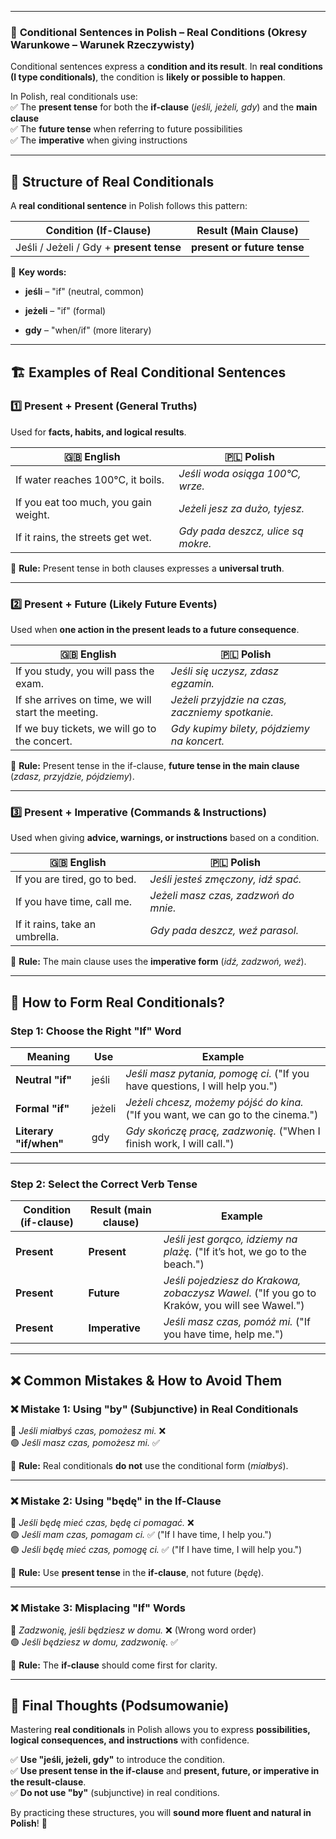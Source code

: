 
---
### 📌 **Conditional Sentences in Polish – Real Conditions (Okresy Warunkowe – Warunek Rzeczywisty)**

Conditional sentences express a **condition and its result**. In **real conditions (I type conditionals)**, the condition is **likely or possible to happen**.

In Polish, real conditionals use:  
✅ The **present tense** for both the **if-clause** (_jeśli, jeżeli, gdy_) and the **main clause**  
✅ The **future tense** when referring to future possibilities  
✅ The **imperative** when giving instructions

---

## 📍 **Structure of Real Conditionals**

A **real conditional sentence** in Polish follows this pattern:

|Condition (If-Clause)|Result (Main Clause)|
|---|---|
|Jeśli / Jeżeli / Gdy + **present tense**|**present or future tense**|

📌 **Key words:**

- **jeśli** – "if" (neutral, common)
    
- **jeżeli** – "if" (formal)
    
- **gdy** – "when/if" (more literary)
    

---

## 🏗️ **Examples of Real Conditional Sentences**

### **1️⃣ Present + Present (General Truths)**

Used for **facts, habits, and logical results**.

|🇬🇧 English|🇵🇱 Polish|
|---|---|
|If water reaches 100°C, it boils.|_Jeśli woda osiąga 100°C, wrze._|
|If you eat too much, you gain weight.|_Jeżeli jesz za dużo, tyjesz._|
|If it rains, the streets get wet.|_Gdy pada deszcz, ulice są mokre._|

📌 **Rule:** Present tense in both clauses expresses a **universal truth**.

---

### **2️⃣ Present + Future (Likely Future Events)**

Used when **one action in the present leads to a future consequence**.

|🇬🇧 English|🇵🇱 Polish|
|---|---|
|If you study, you will pass the exam.|_Jeśli się uczysz, zdasz egzamin._|
|If she arrives on time, we will start the meeting.|_Jeżeli przyjdzie na czas, zaczniemy spotkanie._|
|If we buy tickets, we will go to the concert.|_Gdy kupimy bilety, pójdziemy na koncert._|

📌 **Rule:** Present tense in the if-clause, **future tense in the main clause** (_zdasz, przyjdzie, pójdziemy_).

---

### **3️⃣ Present + Imperative (Commands & Instructions)**

Used when giving **advice, warnings, or instructions** based on a condition.

|🇬🇧 English|🇵🇱 Polish|
|---|---|
|If you are tired, go to bed.|_Jeśli jesteś zmęczony, idź spać._|
|If you have time, call me.|_Jeżeli masz czas, zadzwoń do mnie._|
|If it rains, take an umbrella.|_Gdy pada deszcz, weź parasol._|

📌 **Rule:** The main clause uses the **imperative form** (_idź, zadzwoń, weź_).

---

## 🚀 **How to Form Real Conditionals?**

### **Step 1: Choose the Right "If" Word**

|Meaning|Use|Example|
|---|---|---|
|**Neutral "if"**|jeśli|_Jeśli masz pytania, pomogę ci._ ("If you have questions, I will help you.")|
|**Formal "if"**|jeżeli|_Jeżeli chcesz, możemy pójść do kina._ ("If you want, we can go to the cinema.")|
|**Literary "if/when"**|gdy|_Gdy skończę pracę, zadzwonię._ ("When I finish work, I will call.")|

---

### **Step 2: Select the Correct Verb Tense**

|**Condition (if-clause)**|**Result (main clause)**|Example|
|---|---|---|
|**Present**|**Present**|_Jeśli jest gorąco, idziemy na plażę._ ("If it’s hot, we go to the beach.")|
|**Present**|**Future**|_Jeśli pojedziesz do Krakowa, zobaczysz Wawel._ ("If you go to Kraków, you will see Wawel.")|
|**Present**|**Imperative**|_Jeśli masz czas, pomóż mi._ ("If you have time, help me.")|

---

## ❌ **Common Mistakes & How to Avoid Them**

### ❌ **Mistake 1: Using "by" (Subjunctive) in Real Conditionals**

🔴 _Jeśli miałbyś czas, pomożesz mi._ ❌  
🟢 _Jeśli masz czas, pomożesz mi._ ✅

📌 **Rule:** Real conditionals **do not** use the conditional form (_miałbyś_).

---

### ❌ **Mistake 2: Using "będę" in the If-Clause**

🔴 _Jeśli będę mieć czas, będę ci pomagać._ ❌  
🟢 _Jeśli mam czas, pomagam ci._ ✅ ("If I have time, I help you.")  
🟢 _Jeśli będę mieć czas, pomogę ci._ ✅ ("If I have time, I will help you.")

📌 **Rule:** Use **present tense** in the **if-clause**, not future (_będę_).

---

### ❌ **Mistake 3: Misplacing "If" Words**

🔴 _Zadzwonię, jeśli będziesz w domu._ ❌ (Wrong word order)  
🟢 _Jeśli będziesz w domu, zadzwonię._ ✅

📌 **Rule:** The **if-clause** should come first for clarity.

---

## 🎯 **Final Thoughts (Podsumowanie)**

Mastering **real conditionals** in Polish allows you to express **possibilities, logical consequences, and instructions** with confidence.

✅ **Use "jeśli, jeżeli, gdy"** to introduce the condition.  
✅ **Use present tense in the if-clause** and **present, future, or imperative in the result-clause**.  
✅ **Do not use "by"** (subjunctive) in real conditions.

By practicing these structures, you will **sound more fluent and natural in Polish**! 🚀